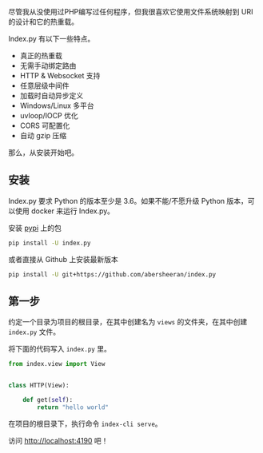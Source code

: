 尽管我从没使用过PHP编写过任何程序，但我很喜欢它使用文件系统映射到 URI 的设计和它的热重载。

Index.py 有以下一些特点。

* 真正的热重载
* 无需手动绑定路由
* HTTP & Websocket 支持
* 任意层级中间件
* 加载时自动异步定义
* Windows/Linux 多平台
* uvloop/IOCP 优化
* CORS 可配置化
* 自动 gzip 压缩


那么，从安装开始吧。

## 安装

Index.py 要求 Python 的版本至少是 3.6。如果不能/不愿升级 Python 版本，可以使用 docker 来运行 Index.py。

安装 [pypi](https://pypi.org) 上的包

```bash
pip install -U index.py
```

或者直接从 Github 上安装最新版本

```bash
pip install -U git+https://github.com/abersheeran/index.py
```

## 第一步

约定一个目录为项目的根目录，在其中创建名为 `views` 的文件夹，在其中创建 `index.py` 文件。

将下面的代码写入 `index.py` 里。

```python
from index.view import View


class HTTP(View):

    def get(self):
        return "hello world"
```

在项目的根目录下，执行命令 `index-cli serve`。

访问 [http://localhost:4190](http://localhost:4190) 吧！
